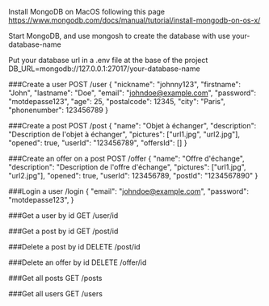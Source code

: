Install MongoDB on MacOS following this page
https://www.mongodb.com/docs/manual/tutorial/install-mongodb-on-os-x/

Start MongoDB, and use mongosh to create the database with use your-database-name

Put your database url in a .env file at the base of the project
DB_URL=mongodb://127.0.0.1:27017/your-database-name

###Create a user
POST /user
{
"nickname": "johnny123",
"firstname": "John",
"lastname": "Doe",
"email": "johndoe@example.com",
"password": "motdepasse123",
"age": 25,
"postalcode": 12345,
"city": "Paris",
"phonenumber": 123456789
}

###Create a post
POST /post
{
"name": "Objet à échanger",
"description": "Description de l'objet à échanger",
"pictures": ["url1.jpg", "url2.jpg"],
"opened": true,
"userId": "123456789",
"offersId": []
}

###Create an offer on a post
POST /offer
{
"name": "Offre d'échange",
"description": "Description de l'offre d'échange",
"pictures": ["url1.jpg", "url2.jpg"],
"opened": true,
"userId": 123456789,
"postId": "1234567890"
}

###Login a user
/login
{
"email": "johndoe@example.com",
"password": "motdepasse123",
}

###Get a user by id
GET /user/id

###Get a post by id
GET /post/id

###Delete a post by id
DELETE /post/id

###Delete an offer by id
DELETE /offer/id

###Get all posts
GET /posts

###Get all users
GET /users
